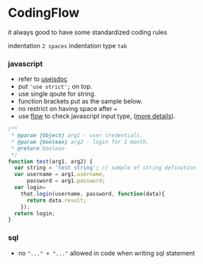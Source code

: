 # CodingFlow
it always good to have some standardized coding rules

indentation `2 spaces`
indentation type `tab`

### javascript
- refer to [usejsdoc](http://usejsdoc.org/tags-param.html)
- put `'use strict';` on top.
- use single qoute for string.
- function brackets put as the sample below.
- no restrict on having space after `=`
- use [flow](https://github.com/facebook/flow) to check javascript input type, ([more details](https://code.facebook.com/posts/1505962329687926/flow-a-new-static-type-checker-for-javascript/)).

```javascript
/**
 * @param {Object} arg1 - user credentials.
 * @param {boolean} arg2 - login for 1 month.
 * @return boolean
 */
function test(arg1, arg2) {
  var string = 'test string'; // sample of string defination
  var username = arg1.username,
      password = arg1.password;
  var login=
    that.login(username, password, function(data){
      return data.result;
    });
  return login;
}
```

### sql
- no `"..." + "..."` allowed in code when writing sql statement
